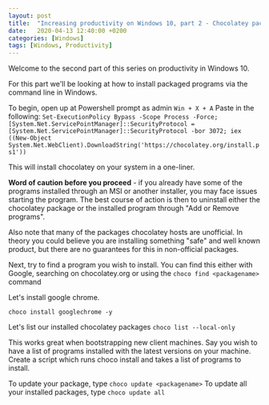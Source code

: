 ```yaml
---
layout: post
title:  "Increasing productivity on Windows 10, part 2 - Chocolatey package manager"
date:   2020-04-13 12:40:00 +0200
categories: [Windows]
tags: [Windows, Productivity]
---
```


Welcome to the second part of this series on productivity in Windows 10.

For this part we'll be looking at how to install packaged programs via the command line in Windows.

To begin, open up at Powershell prompt as admin `Win + X + A`
Paste in the following: 
```Set-ExecutionPolicy Bypass -Scope Process -Force; [System.Net.ServicePointManager]::SecurityProtocol = [System.Net.ServicePointManager]::SecurityProtocol -bor 3072; iex ((New-Object System.Net.WebClient).DownloadString('https://chocolatey.org/install.ps1'))```

This will install chocolatey on your system in a one-liner.

**Word of caution before you proceed** - if you already have some of the programs installed through an MSI or another installer, you may face issues starting the program. The best course of action is then to uninstall either the chocolatey package or the installed program through "Add or Remove programs".

Also note that many of the packages chocolatey hosts are unofficial. In theory you could believe you are installing something "safe" and well known product, but there are no guarantees for this in non-official packages.

Next, try to find a program you wish to install. 
You can find this either with Google, searching on chocolatey.org or using the `choco find <packagename>` command

Let's install google chrome. 

`choco install googlechrome -y`

Let's list our installed chocolatey packages `choco list --local-only`

This works great when bootstrapping new client machines. Say you wish to have a list of programs installed with the latest versions on your machine. Create a script which runs choco install and takes a list of programs to install.

To update your package, type `choco update <packagename>` 
To update all your installed packages, type `choco update all`
